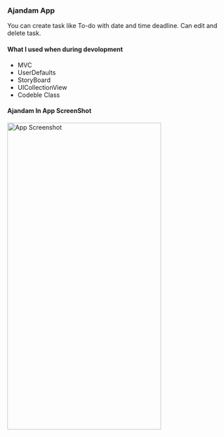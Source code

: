 ### Ajandam App

You can create task like To-do with date and time deadline.
Can edit and delete task.
#### What I used when during devolopment
- MVC
- UserDefaults
- StoryBoard
- UICollectionView
- Codeble Class

#### Ajandam In App ScreenShot
<img src="[https://github.com/yigitbstnci/Ajandam/assets/120344683/ae8c4066-fcb6-4450-b617-3a26904263f8](https://github.com/yigitbstnci/Ajandam/assets/120344683/ae8c4066-fcb6-4450-b617-3a26904263f8)" alt="App Screenshot" width="350" height="700">

